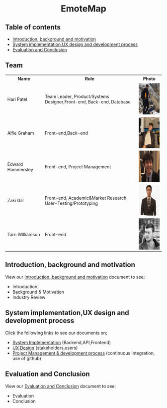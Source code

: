 <h1 align="center"> EmoteMap </h1>

## Table of contents
* [Introduction, background and motivation](#first)
* [System implementation,UX design and development process](#second)
* [Evaluation and Conclusion](#third)



<a name="team"></a>
## Team

<table>
<tr>
  <th>Name</th>
  <th>Role</th>
  <th>Photo</th>
</tr>
<tr>
  <td>Hari Patel</td>
  <td>Team Leader, Product/Systems Designer,Front-end, Back-end, Database</td>
  <td><img src="member_photos/HariPatel.jpg" width="100" height="100"></td>
</tr>
<tr>
  <td>Alfie Graham </td>
  <td>Front-end,Back-end</td>
  <td><img src="member_photos/AlfredGraham.jpg" width="100" height="100"></td>
</tr>
<tr>
  <td>Edward Hammersley</td>
  <td>Front-end, Project Management</td>
  <td><img src="member_photos/EdwardHammersley.jpg" width="100" height="100"></td>
</tr>
<tr>
  <td>Zaki Gill</td>
  <td>Front-end, Academic&Market Research, User-Testing/Prototyping</td>
  <td><img src="member_photos/ZakiGill.jpg" width="100" height="100"></td>
</tr>
<tr>
  <td>Tarn Williamson</td>
  <td>Front-end</td>
  <td><img src="member_photos/TarnWilliamson.jpg" width="100" height="100"></td>
</tr>
</table>


<a name="first"></a>
## Introduction, background and motivation
View our [Introduction, background and motivation](introSect.md) document to see;
* Introduction
* Background & Motivation
* Industry Review


<a name="second"></a>
## System implementation,UX design and development process
Click the following links to see our documents on;
* [System Implementation](sysImp.md) (Backend,API,Frontend)
* [UX Design](uxDesign.md) (stakeholders,users)
* [Project Management & development process](sprints.md) (continuous integration, use of github)



<a name="third"></a>
## Evaluation and Conclusion
View our [Evaluation and Conclusion](evalSect.md) document to see;
* Evaluation
* Conclusion
